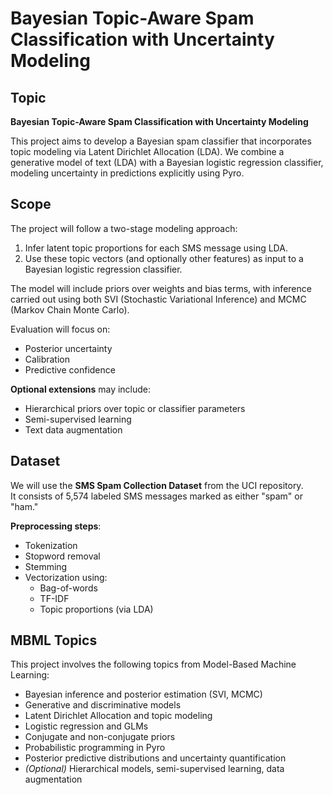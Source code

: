 # Bayesian Topic-Aware Spam Classification with Uncertainty Modeling

## Topic

**Bayesian Topic-Aware Spam Classification with Uncertainty Modeling**

This project aims to develop a Bayesian spam classifier that incorporates topic modeling via Latent Dirichlet Allocation (LDA). We combine a generative model of text (LDA) with a Bayesian logistic regression classifier, modeling uncertainty in predictions explicitly using Pyro.

## Scope

The project will follow a two-stage modeling approach:

1. Infer latent topic proportions for each SMS message using LDA.
2. Use these topic vectors (and optionally other features) as input to a Bayesian logistic regression classifier.

The model will include priors over weights and bias terms, with inference carried out using both SVI (Stochastic Variational Inference) and MCMC (Markov Chain Monte Carlo). 

Evaluation will focus on:
- Posterior uncertainty
- Calibration
- Predictive confidence

**Optional extensions** may include:
- Hierarchical priors over topic or classifier parameters
- Semi-supervised learning
- Text data augmentation

## Dataset

We will use the **SMS Spam Collection Dataset** from the UCI repository.  
It consists of 5,574 labeled SMS messages marked as either "spam" or "ham."

**Preprocessing steps**:
- Tokenization
- Stopword removal
- Stemming
- Vectorization using:
  - Bag-of-words
  - TF-IDF
  - Topic proportions (via LDA)

## MBML Topics

This project involves the following topics from Model-Based Machine Learning:

- Bayesian inference and posterior estimation (SVI, MCMC)
- Generative and discriminative models
- Latent Dirichlet Allocation and topic modeling
- Logistic regression and GLMs
- Conjugate and non-conjugate priors
- Probabilistic programming in Pyro
- Posterior predictive distributions and uncertainty quantification
- *(Optional)* Hierarchical models, semi-supervised learning, data augmentation
